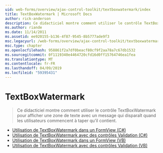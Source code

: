 ```yaml
---
uid: web-forms/overview/ajax-control-toolkit/textboxwatermark/index
title: TextBoxWatermark | Microsoft Docs
author: rick-anderson
description: Ce didacticiel montre comment utiliser le contrôle TextBoxWatermark pour afficher une zone de texte avec un message qui disparaît quand les utilisateurs commencent à taper qu’il contient.
ms.author: riande
ms.date: 11/14/2011
ms.assetid: ee920155-b136-4f87-9545-8b5777ade9f3
msc.legacyurl: /web-forms/overview/ajax-control-toolkit/textboxwatermark
msc.type: chapter
ms.openlocfilehash: 958861f2a7df0beacf80cf9f2aa78a7c67db1532
ms.sourcegitcommit: 0f1119340e4464720cfd16d0ff15764746ea1fea
ms.translationtype: MT
ms.contentlocale: fr-FR
ms.lasthandoff: 04/09/2019
ms.locfileid: "59395431"
---
```

# <a name="textboxwatermark"></a>TextBoxWatermark

> Ce didacticiel montre comment utiliser le contrôle TextBoxWatermark pour afficher une zone de texte avec un message qui disparaît quand les utilisateurs commencent à taper qu’il contient.


- [Utilisation de TextBoxWatermark dans un FormView (C#)](using-textboxwatermark-in-a-formview-cs.md)
- [Utilisation de TextBoxWatermark avec des contrôles Validation (C#)](using-textboxwatermark-with-validation-controls-cs.md)
- [Utilisation de TextBoxWatermark dans un FormView (VB)](using-textboxwatermark-in-a-formview-vb.md)
- [Utilisation de TextBoxWatermark avec des contrôles Validation (VB)](using-textboxwatermark-with-validation-controls-vb.md)
